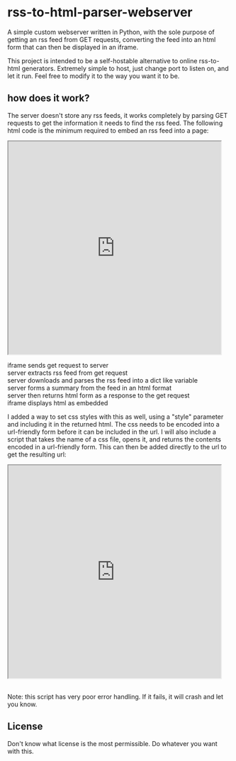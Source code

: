 # rss-to-html-parser-webserver
A simple custom webserver written in Python, with the sole purpose of getting an rss feed from GET requests, converting the feed into an html form that can then
be displayed in an iframe.

This project is intended to be a self-hostable alternative to online rss-to-html generators. Extremely simple to host, just change port to listen on, and let it
run. Feel free to modify it to the way you want it to be.

## how does it work?
The server doesn't store any rss feeds, it works completely by parsing GET requests to get the information it needs to find the rss feed. The following html code
is the minimum required to embed an rss feed into a page:

<iframe type="text/html" src="http://{url/ip/domain name of server}/?feed={link to rss feed}" height="480" width="480"></iframe><br>

iframe sends get request to server<br>
server extracts rss feed from get request<br>
server downloads and parses the rss feed into a dict like variable<br>
server forms a summary from the feed in an html format<br>
server then returns html form as a response to the get request<br>
iframe displays html as embedded

I added a way to set css styles with this as well, using a "style" parameter and including it in the returned html. The css needs to be encoded into a url-friendly
form before it can be included in the url. I will also include a script that takes the name of a css file, opens it, and returns the contents encoded in a
url-friendly form. This can then be added directly to the url to get the resulting url:

<iframe type="text/html" src="http://{url/ip/domain name of server}/?feed={link to rss feed}&style={css url-friendly content}" height="480" width="480"></iframe><br>

<br>Note: this script has very poor error handling. If it fails, it will crash and let you know.

## License
Don't know what license is the most permissible. Do whatever you want with this.
